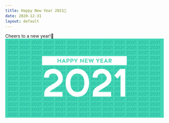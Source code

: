 ```yaml
---
title: Happy New Year 2021🎉
date: 2020-12-31
layout: default
---
```


Cheers to a new year!🍻
![alt text](/Images/Microblog/7.png "7")